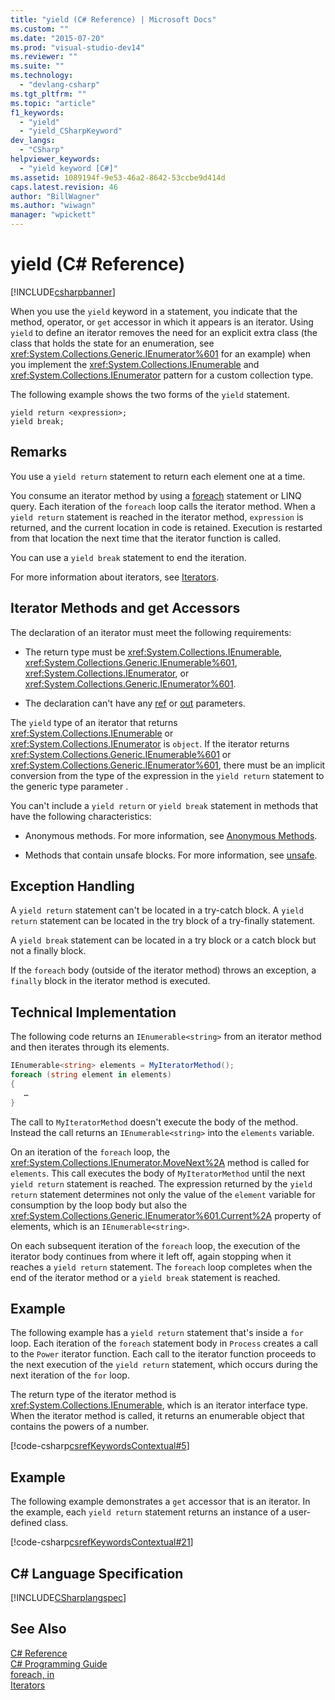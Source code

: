 ```yaml
---
title: "yield (C# Reference) | Microsoft Docs"
ms.custom: ""
ms.date: "2015-07-20"
ms.prod: "visual-studio-dev14"
ms.reviewer: ""
ms.suite: ""
ms.technology: 
  - "devlang-csharp"
ms.tgt_pltfrm: ""
ms.topic: "article"
f1_keywords: 
  - "yield"
  - "yield_CSharpKeyword"
dev_langs: 
  - "CSharp"
helpviewer_keywords: 
  - "yield keyword [C#]"
ms.assetid: 1089194f-9e53-46a2-8642-53ccbe9d414d
caps.latest.revision: 46
author: "BillWagner"
ms.author: "wiwagn"
manager: "wpickett"
---
```

# yield (C# Reference)
[!INCLUDE[csharpbanner](../../../includes/csharpbanner.md)]

When you use the `yield` keyword in a statement, you indicate that the method, operator, or `get` accessor in which it appears is an iterator. Using `yield` to define an iterator removes the need for an explicit extra class (the class that holds the state for an enumeration, see <xref:System.Collections.Generic.IEnumerator%601> for an example) when you implement the <xref:System.Collections.IEnumerable> and <xref:System.Collections.IEnumerator> pattern for a custom collection type.  
  
 The following example shows the two forms of the `yield` statement.  
  
```  
yield return <expression>;  
yield break;  
```  
  
## Remarks  
 You use a `yield return` statement to return each element one at a time.  
  
 You consume an iterator method by using a [foreach](../../../csharp/language-reference/keywords/foreach-in.md) statement or LINQ query. Each iteration of the `foreach` loop calls the iterator method. When a `yield return` statement is reached in the iterator method, `expression` is returned, and the current location in code is retained. Execution is restarted from that location the next time that the iterator function is called.  
  
 You can use a `yield break` statement to end the iteration.  
  
 For more information about iterators, see [Iterators](http://msdn.microsoft.com/library/f45331db-d595-46ec-9142-551d3d1eb1a7).  
  
## Iterator Methods and get Accessors  
 The declaration of an iterator must meet the following requirements:  
  
-   The return type must be <xref:System.Collections.IEnumerable>, <xref:System.Collections.Generic.IEnumerable%601>, <xref:System.Collections.IEnumerator>, or <xref:System.Collections.Generic.IEnumerator%601>.  
  
-   The declaration can't have any [ref](../../../csharp/language-reference/keywords/ref.md) or [out](../../../csharp/language-reference/keywords/out.md) parameters.  
  
 The `yield` type of an iterator that returns <xref:System.Collections.IEnumerable> or <xref:System.Collections.IEnumerator> is `object`.  If the iterator returns <xref:System.Collections.Generic.IEnumerable%601> or <xref:System.Collections.Generic.IEnumerator%601>, there must be an implicit conversion from the type of the expression in the `yield return` statement to the generic type parameter .  
  
 You can't include a `yield return` or `yield break` statement in methods that have the following characteristics:  
  
-   Anonymous methods. For more information, see [Anonymous Methods](../../../csharp/programming-guide/statements-expressions-operators/anonymous-methods.md).  
  
-   Methods that contain unsafe blocks. For more information, see [unsafe](../../../csharp/language-reference/keywords/unsafe.md).  
  
## Exception Handling  
 A `yield return` statement can't be located in a try-catch block. A `yield return` statement can be located in the try block of a try-finally statement.  
  
 A `yield break` statement can be located in a try block or a catch block but not a finally block.  
  
 If the `foreach` body (outside of the iterator method) throws an exception, a `finally` block in the iterator method is executed.  
  
## Technical Implementation  
 The following code returns an `IEnumerable<string>` from an iterator method and then iterates through its elements.  
  
```csharp  
IEnumerable<string> elements = MyIteratorMethod();  
foreach (string element in elements)  
{  
   …  
}  
```  
  
 The call to `MyIteratorMethod` doesn't execute the body of the method. Instead the call returns an `IEnumerable<string>` into the `elements` variable.  
  
 On an iteration of the `foreach` loop, the <xref:System.Collections.IEnumerator.MoveNext%2A> method is called for `elements`. This call executes the body of `MyIteratorMethod` until the next `yield return` statement is reached. The expression returned by the `yield return` statement determines not only the value of the `element` variable for consumption by the loop body but also the <xref:System.Collections.Generic.IEnumerator%601.Current%2A> property of elements, which is an `IEnumerable<string>`.  
  
 On each subsequent iteration of the `foreach` loop, the execution of the iterator body continues from where it left off, again stopping when it reaches a `yield return` statement. The `foreach` loop completes when the end of the iterator method or a `yield break` statement is reached.  
  
## Example  
 The following example has a `yield return` statement that's inside a `for` loop. Each iteration of the `foreach` statement body in `Process` creates a call to the `Power` iterator function. Each call to the iterator function proceeds to the next execution of the `yield return` statement, which occurs during the next iteration of the `for` loop.  
  
 The return type of the iterator method is <xref:System.Collections.IEnumerable>, which is an iterator interface type. When the iterator method is called, it returns an enumerable object that contains the powers of a number.  
  
 [!code-csharp[csrefKeywordsContextual#5](../../../samples/snippets/csharp/VS_Snippets_VBCSharp/csrefKeywordsContextual/CS/csrefKeywordsContextual.cs#5)]  
  
## Example  
 The following example demonstrates a `get` accessor that is an iterator. In the example, each `yield return` statement returns an instance of a user-defined class.  
  
 [!code-csharp[csrefKeywordsContextual#21](../../../samples/snippets/csharp/VS_Snippets_VBCSharp/csrefKeywordsContextual/CS/csrefKeywordsContextual.cs#21)]  
  
## C# Language Specification  
 [!INCLUDE[CSharplangspec](../../../includes/csharplangspec-md.md)]  
  
## See Also  
 [C# Reference](../../../csharp/language-reference/index.md)   
 [C# Programming Guide](../../../csharp/programming-guide/index.md)   
 [foreach, in](../../../csharp/language-reference/keywords/foreach-in.md)   
 [Iterators](http://msdn.microsoft.com/library/f45331db-d595-46ec-9142-551d3d1eb1a7)